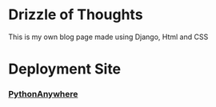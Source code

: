 # Drizzle of Thoughts
This is my own blog page made using Django, Html and CSS

# Deployment Site
### [PythonAnywhere](https://drizzleofthoughts.pythonanywhere.com/)
